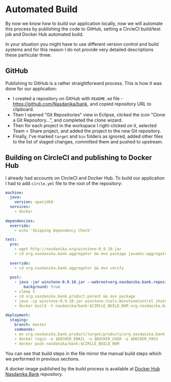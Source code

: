 # Automated Build

By now we know how to build our application locally, now we will automate this process by publishing the code to GitHub, setting a CircleCI build/test job and Docker Hub automated build. 

In your situation you might have to use different version control and build systems and for this reason
I do not provide very detailed descriptions these particular three. 

## GitHub

Publishing to GitHub is a rather straightforward process. This is how it was done for our application:
* I created a repository on GitHub with ``README.md`` file - https://github.com/Nasdanika/bank, and copied repository URL to clipboard.
* Then I opened "Git Repositories" view in Eclipse, clicked the icon "Clone a Git Repository...", and completed the clone wizard.
* Then for each project in the workspace I right-clicked on it, selected Team > Share project, and added the project to the new Git repository.
* Finally, I've marked ``target`` and ``bin`` folders as ignored, added other files to the list of staged changes, committed them and pushed to upstream. 

## Building on CircleCI and publishing to Docker Hub

I already had accounts on CircleCI and Docker Hub. To build our application I had to add ``circle.yml`` file to the root of the repository:

```yml
machine:
  java:
    version: openjdk8
  services:
    - docker
        
dependencies: 
  override:
    - echo 'Skipping Dependency Check'

test:
  pre:
    - wget http://nasdanika.org/winstone-0.9.10.jar
    - cd org.nasdanika.bank.aggregator && mvn package javadoc:aggregate
    
  override:
    - cd org.nasdanika.bank.aggregator && mvn verify
    
  post:
    - java -jar winstone-0.9.10.jar --webroot=org.nasdanika.bank.repository/target/repository --controlPort=8081:
        background: true
    - sleep 5
    - cd org.nasdanika.bank.product.parent && mvn package
    - java -cp winstone-0.9.10.jar winstone.tools.WinstoneControl shutdown
    - docker build -t nasdanika/bank:$CIRCLE_BUILD_NUM org.nasdanika.bank.product/target/products/org.nasdanika.bank.product/linux/gtk
    
deployment:
  staging:
    branch: master
    commands:
    - mv org.nasdanika.bank.product/target/products/org.nasdanika.bank.product-*.zip $CIRCLE_ARTIFACTS    
    - docker login -e $DOCKER_EMAIL -u $DOCKER_USER -p $DOCKER_PASS
    - docker push nasdanika/bank:$CIRCLE_BUILD_NUM
```

You can see that build steps in the file mirror the manual build steps which we performed in previous sections. 

A docker image published by the build process is available at [Docker Hub Nasdanika Bank](https://hub.docker.com/r/nasdanika/bank/) repository. 


